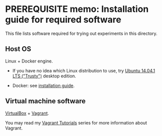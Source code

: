 # PREREQUISITE memo: Installation guide for required software

This file lists software required for trying out experiments in this directory.


## Host OS

Linux + Docker engine.


- If you have no idea which Linux distribution to use, try [Ubuntu 14.04.1 LTS ("Trusty")](http://releases.ubuntu.com/14.04/) desktop edition.

- Docker: see [installation guide](https://docs.docker.com/installation/).


## Virtual machine software

[VirtualBox](https://www.virtualbox.org/) + [Vagrant](http://www.vagrantup.com/).

You may read my [Vagrant Tutorials](http://www.codedata.com.tw/social-coding/vagrant-tutorial-1-developer-and-vm/) series for more information about Vagrant.
